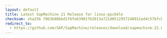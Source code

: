 ```yaml
---
layout: default
title: Latest SapMachine 21 Release for linux-ppc64le
checksum: sha256 7063b88bbd1f6fe639017b2013a721d0512957248911ed4c57bfcb27a0bd1311
redirect_to:
  - https://github.com/SAP/SapMachine/releases/download/sapmachine-21.0.4/sapmachine-jdk-21.0.4_linux-ppc64le_bin.tar.gz
---
```


